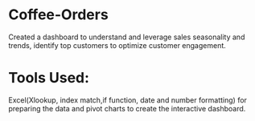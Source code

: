 # Coffee-Orders
Created a dashboard to understand and leverage sales seasonality and trends, identify top customers to optimize customer engagement.
# Tools Used: 
Excel(Xlookup, index match,if function, date and number formatting) for preparing the data and
pivot charts to create the interactive dashboard.
